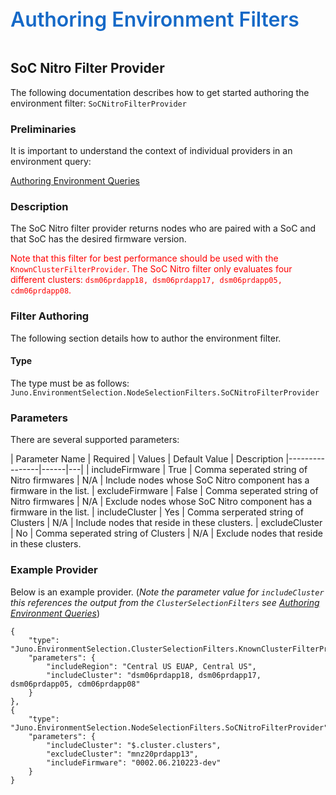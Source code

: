 ﻿<div style="font-size:24pt;font-weight:600;color:#1569C7">Authoring Environment Filters</div>
<br/>

## SoC Nitro Filter Provider

The following documentation describes how to get started authoring the environment filter:
`SoCNitroFilterProvider`

### Preliminaries
It is important to understand the context of individual providers in an environment query:  

[Authoring Environment Queries](./Authoring-EnvironmentQueries.md)

### Description
The SoC Nitro filter provider returns nodes who are paired with  a SoC and that SoC has the desired
firmware version.

<span style="color:red">Note that this filter for best performance should be used with the `KnownClusterFilterProvider`. The SoC Nitro filter only evaluates
four different clusters: `dsm06prdapp18, dsm06prdapp17, dsm06prdapp05, cdm06prdapp08`.</span>


### Filter Authoring
The following section details how to author the environment filter.

#### Type
The type must be as follows: `Juno.EnvironmentSelection.NodeSelectionFilters.SoCNitroFilterProvider`

### Parameters
There are several supported parameters:

| Parameter Name | Required | Values | Default Value | Description
|----------------|------|---|
| includeFirmware | True | Comma seperated string of Nitro firmwares | N/A | Include nodes whose SoC Nitro component has a firmware in the list.
| excludeFirmware | False | Comma seperated string of Nitro firmwares | N/A | Exclude nodes whose SoC Nitro component has a firmware in the list.
| includeCluster | Yes | Comma serperated string of Clusters | N/A | Include nodes that reside in these clusters.
| excludeCluster | No | Comma seperated string of Clusters | N/A | Exclude nodes that reside in these clusters. 

### Example Provider
Below is an example provider. (_Note the parameter value for `includeCluster` this references the output from the
`ClusterSelectionFilters` see [Authoring Environment Queries](./Authoring-EnvironmentQueries.md)_)

```
{
    "type": "Juno.EnvironmentSelection.ClusterSelectionFilters.KnownClusterFilterProvider",
    "parameters": {
        "includeRegion": "Central US EUAP, Central US",
        "includeCluster": "dsm06prdapp18, dsm06prdapp17, dsm06prdapp05, cdm06prdapp08" 
    }
},
{
    "type": "Juno.EnvironmentSelection.NodeSelectionFilters.SoCNitroFilterProvider",
    "parameters": {
        "includeCluster": "$.cluster.clusters",
        "excludeCluster": "mnz20prdapp13",
        "includeFirmware": "0002.06.210223-dev"
    }
}
```
